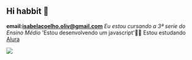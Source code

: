 ## Hi habbit 👋
**email:isabelacoelho.oliv@gmail.com**
_Eu estou cursando a 3ª serie do Ensino Médio_
'Estou desenvolvendo um javascript'🖤🥰
Estou estudando [Alura](https://alura.com.br)

![](https://media.tenor.com/yG1bfOD2kusAAAAM/strong-boss.gif)

